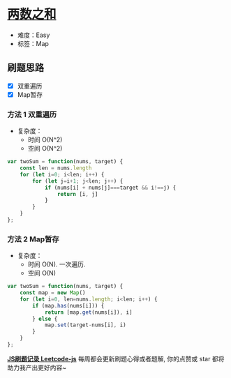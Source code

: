 # [两数之和](https://leetcode-cn.com/problems/two-sum/)

- 难度：Easy
- 标签：Map

## 刷题思路

- [x] 双重遍历
- [x] Map暂存

### 方法 1 双重遍历

- 复杂度：
    - 时间 O(N^2)
    - 空间 O(N^2)

``` js
var twoSum = function(nums, target) {
    const len = nums.length
    for (let i=0; i<len; i++) {
        for (let j=i+1; j<len; j++) {
            if (nums[i] + nums[j]===target && i!==j) {
                return [i, j]
            }
        }
    }
};
```

### 方法 2 Map暂存

- 复杂度：
    - 时间 O(N). 一次遍历.
    - 空间 O(N)

``` js
var twoSum = function(nums, target) {
    const map = new Map()
    for (let i=0, len=nums.length; i<len; i++) {
        if (map.has(nums[i])) {
            return [map.get(nums[i]), i]
        } else {
            map.set(target-nums[i], i)
        }
    }
};
```

**[JS刷题记录 Leetcode-js](https://github.com/Nodreame/leetcode-js)** 每周都会更新刷题心得或者题解, 你的点赞或 star 都将助力我产出更好内容~
